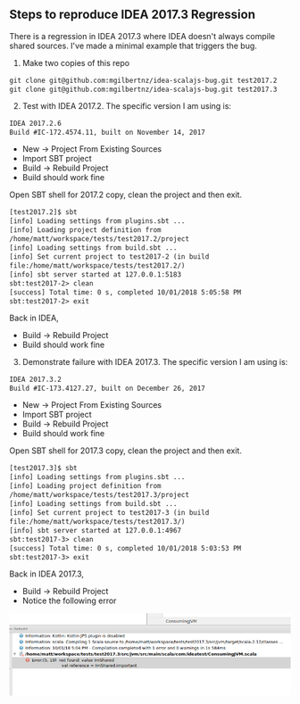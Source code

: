 ## Steps to reproduce IDEA 2017.3 Regression

There is a regression in IDEA 2017.3 where IDEA doesn't always compile shared sources.  I've made a minimal example that triggers the bug.

1. Make two copies of this repo 

```
git clone git@github.com:mgilbertnz/idea-scalajs-bug.git test2017.2
git clone git@github.com:mgilbertnz/idea-scalajs-bug.git test2017.3
```

2. Test with IDEA 2017.2.  The specific version I am using is:
```
IDEA 2017.2.6
Build #IC-172.4574.11, built on November 14, 2017
```

- New -> Project From Existing Sources
- Import SBT project
- Build -> Rebuild Project
- Build should work fine

Open SBT shell for 2017.2 copy, clean the project and then exit.
```
[test2017.2]$ sbt
[info] Loading settings from plugins.sbt ...
[info] Loading project definition from /home/matt/workspace/tests/test2017.2/project
[info] Loading settings from build.sbt ...
[info] Set current project to test2017-2 (in build file:/home/matt/workspace/tests/test2017.2/)
[info] sbt server started at 127.0.0.1:5183
sbt:test2017-2> clean
[success] Total time: 0 s, completed 10/01/2018 5:05:58 PM
sbt:test2017-2> exit
```

Back in IDEA,
- Build -> Rebuild Project
- Build should work fine


3. Demonstrate failure with IDEA 2017.3.  The specific version I am using is:
```
IDEA 2017.3.2
Build #IC-173.4127.27, built on December 26, 2017
```

- New -> Project From Existing Sources
- Import SBT project
- Build -> Rebuild Project
- Build should work fine

Open SBT shell for 2017.3 copy, clean the project and then exit.
```
[test2017.3]$ sbt
[info] Loading settings from plugins.sbt ...
[info] Loading project definition from /home/matt/workspace/tests/test2017.3/project
[info] Loading settings from build.sbt ...
[info] Set current project to test2017-3 (in build file:/home/matt/workspace/tests/test2017.3/)
[info] sbt server started at 127.0.0.1:4967
sbt:test2017-3> clean
[success] Total time: 0 s, completed 10/01/2018 5:03:53 PM
sbt:test2017-3> exit
```

Back in IDEA 2017.3,
- Build -> Rebuild Project
- Notice the following error

![error text](images/error.png "Error Message")
